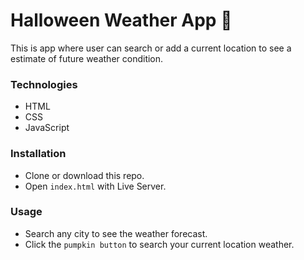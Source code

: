# Halloween Weather App 👻

This is app where user can search or add a current location to see a estimate of future weather condition.

### Technologies

- HTML
- CSS
- JavaScript

### Installation

- Clone or download this repo.
- Open `index.html` with Live Server.

### Usage

- Search any city to see the weather forecast.
- Click the `pumpkin button` to search your current location weather.
